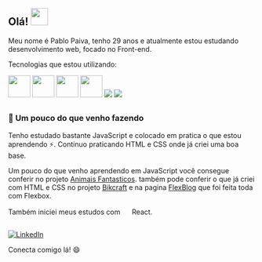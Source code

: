 ## Olá! <img src="https://img.icons8.com/emoji/48/000000/waving-hand-light-skin-tone.png" height="35" width="35"/>

Meu nome é Pablo Paiva, tenho 29 anos e atualmente estou estudando desenvolvimento web, focado no Front-end.

Tecnologias que estou utilizando:

<img src="https://cdn.jsdelivr.net/gh/devicons/devicon/icons/html5/html5-original-wordmark.svg" height="45" width="45"/>    <img src="https://cdn.jsdelivr.net/gh/devicons/devicon/icons/css3/css3-original-wordmark.svg" height="45" width="45"/>    <img src="https://cdn.jsdelivr.net/gh/devicons/devicon/icons/javascript/javascript-original.svg" height="45" width="45"/>    <img src="https://cdn.jsdelivr.net/gh/devicons/devicon/icons/react/react-original-wordmark.svg" height="45" width="45"/>    <img src="https://img.icons8.com/ios-filled/50/000000/github.png"/>    <img src="https://img.icons8.com/color/48/000000/visual-studio-code-2019.png"/>

##

### 🧐 Um pouco do que venho fazendo

Tenho estudado bastante JavaScript e colocado em pratica o que estou aprendendo ⚡. Continuo praticando HTML e CSS onde já criei uma boa base. 

Um pouco do que venho aprendendo em JavaScript você consegue conferir no projeto [Animais Fantasticos](https://github.com/pablohpaiva22/animais-fantasticos). também pode conferir o que já criei com HTML e CSS no projeto [Bikcraft](https://github.com/pablohpaiva22/bikcraft) e na pagina [FlexBlog](https://github.com/pablohpaiva22/flexblog) que foi feita toda com Flexbox.

Também iniciei meus estudos com <img src="https://img.icons8.com/color/48/000000/react-native.png" width="16"  heigth="16"/> React.

##

<a href="https://www.linkedin.com/in/pablo-paiva-19628ba4/" target="_blank"><img alt="LinkedIn" src="https://img.shields.io/badge/linkedin-%230077B5.svg?&style=for-the-badge&logo=linkedin&logoColor=white" /></a>

Conecta comigo lá! 😄
